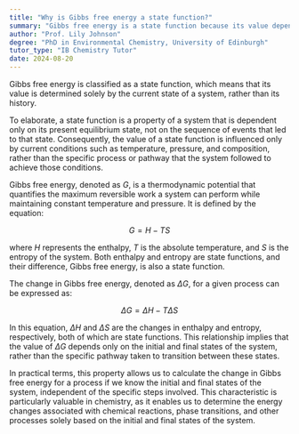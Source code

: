 ```yaml
---
title: "Why is Gibbs free energy a state function?"
summary: "Gibbs free energy is a state function because its value depends only on the current state of the system, not its history."
author: "Prof. Lily Johnson"
degree: "PhD in Environmental Chemistry, University of Edinburgh"
tutor_type: "IB Chemistry Tutor"
date: 2024-08-20
---
```


Gibbs free energy is classified as a state function, which means that its value is determined solely by the current state of a system, rather than its history.

To elaborate, a state function is a property of a system that is dependent only on its present equilibrium state, not on the sequence of events that led to that state. Consequently, the value of a state function is influenced only by current conditions such as temperature, pressure, and composition, rather than the specific process or pathway that the system followed to achieve those conditions.

Gibbs free energy, denoted as $G$, is a thermodynamic potential that quantifies the maximum reversible work a system can perform while maintaining constant temperature and pressure. It is defined by the equation:

$$
G = H - TS
$$

where $H$ represents the enthalpy, $T$ is the absolute temperature, and $S$ is the entropy of the system. Both enthalpy and entropy are state functions, and their difference, Gibbs free energy, is also a state function.

The change in Gibbs free energy, denoted as $\Delta G$, for a given process can be expressed as:

$$
\Delta G = \Delta H - T \Delta S
$$

In this equation, $\Delta H$ and $\Delta S$ are the changes in enthalpy and entropy, respectively, both of which are state functions. This relationship implies that the value of $\Delta G$ depends only on the initial and final states of the system, rather than the specific pathway taken to transition between these states.

In practical terms, this property allows us to calculate the change in Gibbs free energy for a process if we know the initial and final states of the system, independent of the specific steps involved. This characteristic is particularly valuable in chemistry, as it enables us to determine the energy changes associated with chemical reactions, phase transitions, and other processes solely based on the initial and final states of the system.
    
